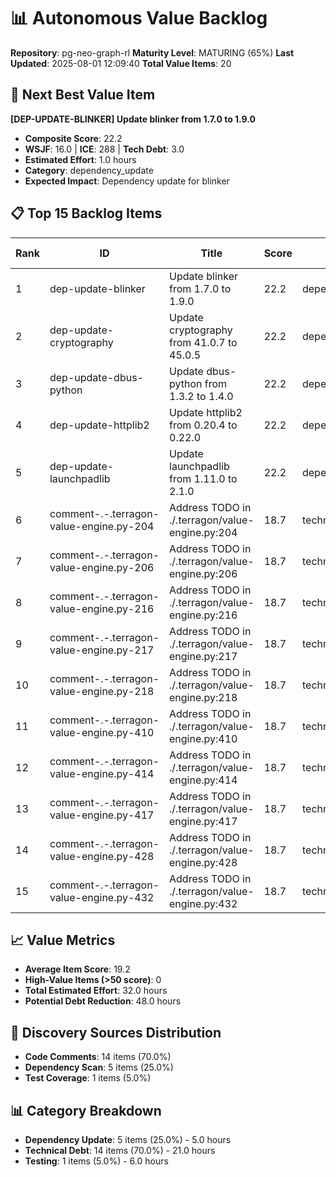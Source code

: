 # 📊 Autonomous Value Backlog

**Repository**: pg-neo-graph-rl
**Maturity Level**: MATURING (65%)
**Last Updated**: 2025-08-01 12:09:40
**Total Value Items**: 20

## 🎯 Next Best Value Item

**[DEP-UPDATE-BLINKER] Update blinker from 1.7.0 to 1.9.0**
- **Composite Score**: 22.2
- **WSJF**: 16.0 | **ICE**: 288 | **Tech Debt**: 3.0
- **Estimated Effort**: 1.0 hours
- **Category**: dependency_update
- **Expected Impact**: Dependency update for blinker

## 📋 Top 15 Backlog Items

| Rank | ID | Title | Score | Category | Effort (hrs) | Source |
|------|-----|-------|-------|----------|--------------|--------|
| 1 | dep-update-blinker | Update blinker from 1.7.0 to 1.9.0 | 22.2 | dependency_update | 1.0 | dependency_scan |
| 2 | dep-update-cryptography | Update cryptography from 41.0.7 to 45.0.5 | 22.2 | dependency_update | 1.0 | dependency_scan |
| 3 | dep-update-dbus-python | Update dbus-python from 1.3.2 to 1.4.0 | 22.2 | dependency_update | 1.0 | dependency_scan |
| 4 | dep-update-httplib2 | Update httplib2 from 0.20.4 to 0.22.0 | 22.2 | dependency_update | 1.0 | dependency_scan |
| 5 | dep-update-launchpadlib | Update launchpadlib from 1.11.0 to 2.1.0 | 22.2 | dependency_update | 1.0 | dependency_scan |
| 6 | comment-.-.terragon-value-engine.py-204 | Address TODO in ./.terragon/value-engine.py:204 | 18.7 | technical_debt | 1.5 | code_comments |
| 7 | comment-.-.terragon-value-engine.py-206 | Address TODO in ./.terragon/value-engine.py:206 | 18.7 | technical_debt | 1.5 | code_comments |
| 8 | comment-.-.terragon-value-engine.py-216 | Address TODO in ./.terragon/value-engine.py:216 | 18.7 | technical_debt | 1.5 | code_comments |
| 9 | comment-.-.terragon-value-engine.py-217 | Address TODO in ./.terragon/value-engine.py:217 | 18.7 | technical_debt | 1.5 | code_comments |
| 10 | comment-.-.terragon-value-engine.py-218 | Address TODO in ./.terragon/value-engine.py:218 | 18.7 | technical_debt | 1.5 | code_comments |
| 11 | comment-.-.terragon-value-engine.py-410 | Address TODO in ./.terragon/value-engine.py:410 | 18.7 | technical_debt | 1.5 | code_comments |
| 12 | comment-.-.terragon-value-engine.py-414 | Address TODO in ./.terragon/value-engine.py:414 | 18.7 | technical_debt | 1.5 | code_comments |
| 13 | comment-.-.terragon-value-engine.py-417 | Address TODO in ./.terragon/value-engine.py:417 | 18.7 | technical_debt | 1.5 | code_comments |
| 14 | comment-.-.terragon-value-engine.py-428 | Address TODO in ./.terragon/value-engine.py:428 | 18.7 | technical_debt | 1.5 | code_comments |
| 15 | comment-.-.terragon-value-engine.py-432 | Address TODO in ./.terragon/value-engine.py:432 | 18.7 | technical_debt | 1.5 | code_comments |


## 📈 Value Metrics

- **Average Item Score**: 19.2
- **High-Value Items (>50 score)**: 0
- **Total Estimated Effort**: 32.0 hours
- **Potential Debt Reduction**: 48.0 hours

## 🔄 Discovery Sources Distribution

- **Code Comments**: 14 items (70.0%)
- **Dependency Scan**: 5 items (25.0%)
- **Test Coverage**: 1 items (5.0%)


## 📊 Category Breakdown

- **Dependency Update**: 5 items (25.0%) - 5.0 hours
- **Technical Debt**: 14 items (70.0%) - 21.0 hours
- **Testing**: 1 items (5.0%) - 6.0 hours
